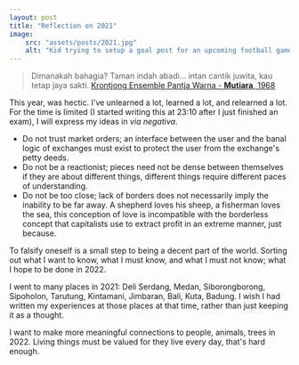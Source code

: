 ```yaml
---
layout: post
title: "Reflection on 2021"
image:
    src: "assets/posts/2021.jpg"
    alt: "Kid trying to setup a goal post for an upcoming football game"
---
```


> Dimanakah bahagia? Taman indah abadi... intan cantik juwita, kau tetap jaya sakti.
> [Krontjong Ensemble Pantja Warna - **Mutiara**, 1968](https://www.youtube.com/watch?v=VmSUSxW7K3A)

This year, was hectic. I've unlearned a lot, learned a lot, and relearned a lot. For the time is limited (I started writing this at 23:10 after I just finished an exam), I will express my ideas in _via negativa_.

- Do not trust market orders; an interface between the user and the banal logic of exchanges must exist to protect the user from the exchange's petty deeds.
- Do not be a reactionist; pieces need not be dense between themselves if they are about different things, different things require different paces of understanding.
- Do not be too close; lack of borders does not necessarily imply the inability to be far away. A shepherd loves his sheep, a fisherman loves the sea, this conception of love is incompatible with the borderless concept that capitalists use to extract profit in an extreme manner, just because.

To falsify oneself is a small step to being a decent part of the world. Sorting out what I want to know, what I must know, and what I must not know; what I hope to be done in 2022.

I went to many places in 2021: Deli Serdang, Medan, Siborongborong, Sipoholon, Tarutung, Kintamani, Jimbaran, Bali, Kuta, Badung. I wish I had written my experiences at those places at that time, rather than just keeping it as a thought.

I want to make more meaningful connections to people, animals, trees in 2022. Living things must be valued for they live every day, that's hard enough.
